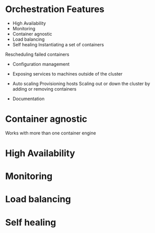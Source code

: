 # Orchestration Features


- High Availability
- Monitoring
- Container agnostic
- Load balancing
- Self healing
Instantiating a set of containers

Rescheduling failed containers

- Configuration management
- Exposing services to machines outside of the cluster
- Auto scaling
Provisioning hosts
Scaling out or down the cluster by adding or removing containers

- Documentation


# Container agnostic

Works with more than one container engine


# High Availability


# Monitoring


# Load balancing


# Self healing
